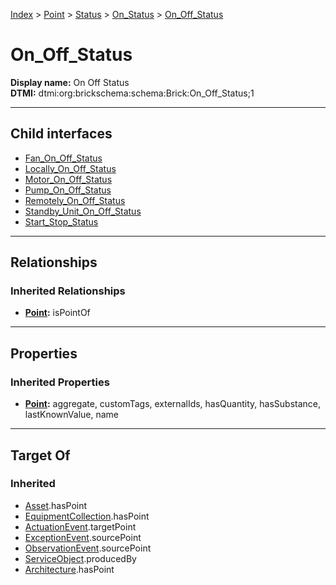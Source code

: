 [Index](../../../../Index.md) > [Point](../../../Point.md) > [Status](../../Status.md) > [On_Status](../On_Status.md) > [On_Off_Status](#)
# On_Off_Status

**Display name:** On Off Status<br />
**DTMI:** dtmi:org:brickschema:schema:Brick:On_Off_Status;1

---

## Child interfaces
* [Fan_On_Off_Status](Fan_On_Off_Status.md)
* [Locally_On_Off_Status](Locally_On_Off_Status.md)
* [Motor_On_Off_Status](Motor_On_Off_Status.md)
* [Pump_On_Off_Status](Pump_On_Off_Status.md)
* [Remotely_On_Off_Status](Remotely_On_Off_Status.md)
* [Standby_Unit_On_Off_Status](Standby_Unit_On_Off_Status/Standby_Unit_On_Off_Status.md)
* [Start_Stop_Status](Start_Stop_Status/Start_Stop_Status.md)

---

## Relationships
### Inherited Relationships
* **[Point](../../../Point.md):** isPointOf

---

## Properties
### Inherited Properties
* **[Point](../../../Point.md):** aggregate, customTags, externalIds, hasQuantity, hasSubstance, lastKnownValue, name

---

## Target Of
### Inherited
* [Asset](../../../../Asset/Asset.md).hasPoint
* [EquipmentCollection](../../../../Collection/AssetCollection/EquipmentCollection/EquipmentCollection.md).hasPoint
* [ActuationEvent](../../../../Event/PointEvent/ActuationEvent.md).targetPoint
* [ExceptionEvent](../../../../Event/PointEvent/ExceptionEvent.md).sourcePoint
* [ObservationEvent](../../../../Event/PointEvent/ObservationEvent.md).sourcePoint
* [ServiceObject](../../../../Information/ServiceObject/ServiceObject.md).producedBy
* [Architecture](../../../../Space/Architecture/Architecture.md).hasPoint
